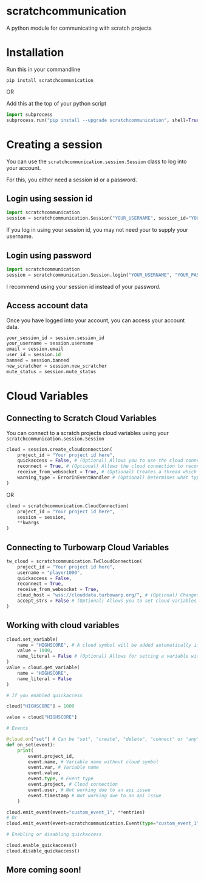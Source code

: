 # scratchcommunication
A python module for communicating with scratch projects

# Installation

Run this in your commandline

```
pip install scratchcommunication
```

OR

Add this at the top of your python script

```python
import subprocess
subprocess.run("pip install --upgrade scratchcommunication", shell=True, capture_output=True)
```

# Creating a session

You can use the `scratchcommunication.session.Session` class to log into your account.

For this, you either need a session id or a password.

## Login using session id

```python
import scratchcommunication
session = scratchcommunication.Session("YOUR_USERNAME", session_id="YOUR_SESSIONID")
```

If you log in using your session id, you may not need your to supply your username.

## Login using password

```python
import scratchcommunication
session = scratchcommunication.Session.login("YOUR_USERNAME", "YOUR_PASSWORD")
```

I recommend using your session id instead of your password. 

## Access account data

Once you have logged into your account, you can access your account data.

```python
your_session_id = session.session_id
your_username = session.username
email = session.email
user_id = session.id
banned = session.banned
new_scratcher = session.new_scratcher
mute_status = session.mute_status
```

# Cloud Variables

## Connecting to Scratch Cloud Variables

You can connect to a scratch projects cloud variables using your `scratchcommunication.session.Session`

```python
cloud = session.create_cloudconnection(
    project_id = "Your project id here",
    quickaccess = False, # (Optional) Allows you to use the cloud connection as a Mapping for the cloud variables.
    reconnect = True, # (Optional) Allows the cloud connection to reconnect if it disconnects.
    receive_from_websocket = True, # (Optional) Creates a thread which receives cloud updates and allows for events.
    warning_type = ErrorInEventHandler # (Optional) Determines what type of Warning will be used if there is an error in the event handler.
)
```

OR

```python
cloud = scratchcommunication.CloudConnection(
    project_id = "Your project id here",
    session = session,
    **kwargs
)
```

## Connecting to Turbowarp Cloud Variables

```python
tw_cloud = scratchcommunication.TwCloudConnection(
    project_id = "Your project id here", 
    username = "player1000", 
    quickaccess = False, 
    reconnect = True, 
    receive_from_websocket = True, 
    cloud_host = "wss://clouddata.turbowarp.org/", # (Optional) Changes the host used for cloud variables.
    accept_strs = False # (Optional) Allows you to set cloud variables to strings. Only works if cloud host allows it.
)
```

## Working with cloud variables

```python
cloud.set_variable(
    name = "HIGHSCORE", # A cloud symbol will be added automatically if there isn't one
    value = 1000,
    name_literal = False # (Optional) Allows for setting a variable with a name without a cloud symbol
)
value = cloud.get_variable(
    name = "HIGHSCORE", 
    name_literal = False
)

# If you enabled quickaccess

cloud["HIGHSCORE"] = 1000

value = cloud["HIGHSCORE"]

# Events

@cloud.on("set") # Can be "set", "create", "delete", "connect" or "any"
def on_set(event):
    print(
        event.project_id, 
        event.name, # Variable name without cloud symbol
        event.var, # Variable name
        event.value, 
        event.type, # Event type
        event.project, # Cloud connection
        event.user, # Not working due to an api issue
        event.timestamp # Not working due to an api issue
    )

cloud.emit_event(event="custom_event_1", **entries)
# Or
cloud.emit_event(event=scratchcommunication.Event(type="custom_event_1", **entries))

# Enabling or disabling quickaccess

cloud.enable_quickaccess()
cloud.disable_quickaccess()
```

## More coming soon!